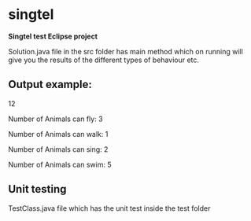 # singtel
**Singtel test Eclipse project**

Solution.java file in the src folder has main method which on running will give you the results of the different types of behaviour etc.

Output example:
-----------------
12

Number of Animals can fly: 3

Number of Animals can walk: 1

Number of Animals can sing: 2

Number of Animals can swim: 5


Unit testing
-------------------

TestClass.java file which has the unit test inside the test folder

